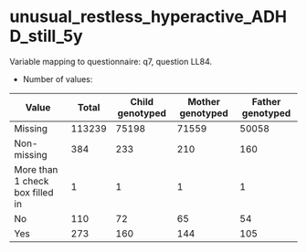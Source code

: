 # unusual_restless_hyperactive_ADHD_still_5y
Variable mapping to questionnaire: q7, question LL84.
- Number of values:

| Value | Total | Child genotyped | Mother genotyped | Father genotyped |
| ----- | ----- | --------------- | ---------------- | ---------------- |
| Missing | 113239 | 75198 | 71559 | 50058 |
| Non-missing | 384 | 233 | 210 | 160 |
| More than 1 check box filled in | 1 | 1 | 1 |1 |
| No | 110 | 72 | 65 |54 |
| Yes | 273 | 160 | 144 |105 |



